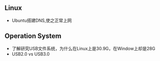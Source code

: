 ## Linux
- Ubuntu搭建DNS,使之正常上网

## Operation System
- 了解研究USB文件系统，为什么在Linux上是30.9G，在Window上却是28G
- USB2.0 vs USB3.0
